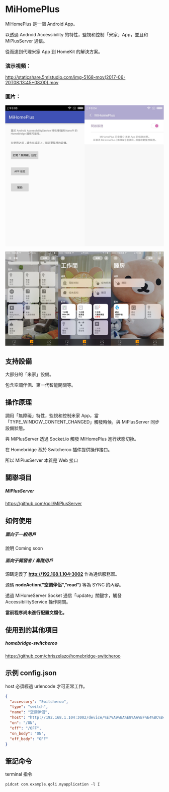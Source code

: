 # MiHomePlus

MiHomePlus 是一個 Android App。

以透過 Android Accessibility 的特性，監視和控制「米家」App，並且和 MiPlusServer 通信。

從而達到代理米家 App 到 HomeKit 的解決方案。

### 演示視頻：

http://staticshare.5mlstudio.com/img-5168-mov(2017-06-20T08:13:45+08:00).mov

### 圖片：

![FullSizeRender 2](./README/IMG_5185.JPG)

![FullSizeRender 2](./README/IMG_5182.JPG)



## 支持設備

大部分的「米家」設備。

包含空調伴侶、第一代智能開關等。



## 操作原理

調用「無障礙」特性，監視和控制米家 App，當「TYPE_WINDOW_CONTENT_CHANGED」觸發時候，與 MiPlusServer 同步設備狀態。

與 MiPlusServer 透過 Socket.io 觸發 MIHomePlus 進行狀態切換。

在 Homebridge 基於 Switcheroo 插件提供操作接口。

所以 MiPlusServer 本質是 Web 接口



## 關聯項目

##### MiPlusServer

https://github.com/qoli/MiPlusServer



## 如何使用

##### 面向于一般用戶

說明 Coming soon



##### 面向于開發者 / 高階用戶

源碼定義了 **http://192.168.1.104:3002** 作為通信服務器。

源碼 **nodeAction("空調伴侶","read")** 等為 SYNC 的內容。

透過 MiHomeServer Socket 通信「update」關鍵字，觸發 AccessibilityService 操作開關。



**當前程序尚未進行配置文檔化。**



## 使用到的其他項目

##### homebridge-switcheroo

https://github.com/chriszelazo/homebridge-switcheroo



## 示例 config.json

host 必須經過 urlencode 才可正常工作。

```json
{
  "accessory": "Switcheroo",
  "type": "switch",
  "name": "空調伴侶",
  "host": "http://192.168.1.104:3002/device/%E7%A9%BA%E8%AA%BF%E4%BC%B4%E4%BE%B6",
  "on": "/ON",
  "off": "/OFF",
  "on_body": "ON",
  "off_body": "OFF"
}
```
## 筆記命令

terminal 指令

```shell
pidcat com.example.qoli.myapplication -l I
```

